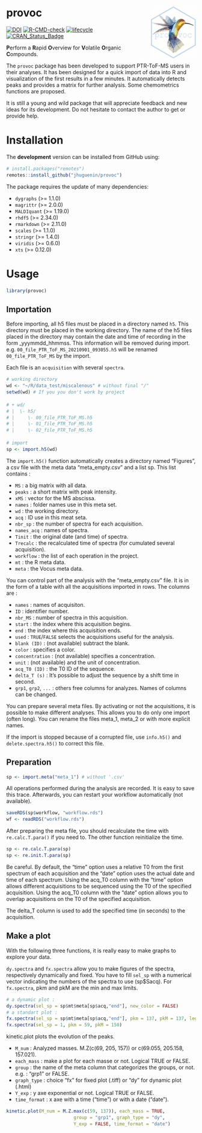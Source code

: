 
<!-- README.md is generated from README.Rmd. Please edit that file -->

# provoc <a href='https://github.com/JHuguenin/provoc'><img src='inst/img/imgfile.png' align="right" height="138" /></a>

<!-- badges: start -->

[![DOI](https://zenodo.org/badge/425788381.svg)](https://zenodo.org/badge/latestdoi/425788381)
[![R-CMD-check](https://github.com/JHuguenin/provoc/workflows/R-CMD-check/badge.svg)](https://github.com/JHuguenin/provoc/actions)
[![lifecycle](https://img.shields.io/badge/lifecycle-experimental-orange.svg)](https://www.tidyverse.org/lifecycle/#experimental)
[![CRAN\_Status\_Badge](http://www.r-pkg.org/badges/version/provoc)](https://cran.r-project.org/package=provoc)
<!-- [![Coverage status](https://codecov.io/gh/mitchelloharawild/icons/branch/master/graph/badge.svg)](https://codecov.io/gh/mitchelloharawild/icon?branch=master) -->

<!-- badges: end -->

**P**erform a **R**apid **O**verview for **V**olatile **O**rganic
**C**ompounds.

The `provoc` package has been developed to support PTR-ToF-MS users in
their analyses. It has been designed for a quick import of data into R
and visualization of the first results in a few minutes. It
automatically detects peaks and provides a matrix for further analysis.
Some chemometrics functions are proposed.

It is still a young and wild package that will appreciate feedback and
new ideas for its development. Do not hesitate to contact the author to
get or provide help.

# Installation

The **development** version can be installed from GitHub using:

``` r
# install.packages("remotes")
remotes::install_github("jhuguenin/provoc")
```

The package requires the update of many dependencies:

-   `dygraphs` (&gt;= 1.1.0)  
-   `magrittr` (&gt;= 2.0.0)  
-   `MALDIquant` (&gt;= 1.19.0)  
-   `rhdf5` (&gt;= 2.34.0)  
-   `rmarkdown` (&gt;= 2.11.0)  
-   `scales` (&gt;= 1.1.0)  
-   `stringr` (&gt;= 1.4.0)
-   `viridis` (&gt;= 0.6.0)  
-   `xts` (&gt;= 0.12.0)

# Usage

``` r
library(provoc)
```

## Importation

Before importing, all h5 files must be placed in a directory named `h5`.
This directory must be placed in the working directory. The name of the
h5 files placed in the directory may contain the date and time of
recording in the form \_yyymmdd\_hhmmss. This information will be
removed during import. e.g. `00_file_PTR_ToF_MS_20210901_093055.h5` will
be renamed `00_file_PTR_ToF_MS` by the import.

Each file is an `acquisition` with several `spectra`.

``` r
# working directory
wd <- "~/R/data_test/miscalenous" # without final "/"
setwd(wd) # If you you don't work by project

# + wd/
# |  \- h5/
# |     \- 00_file_PTR_ToF_MS.h5
# |     \- 01_file_PTR_ToF_MS.h5
# |     \- 02_file_PTR_ToF_MS.h5

# import
sp <- import.h5(wd)
```

The `import.h5()` function automatically creates a directory named
“Figures”, a csv file with the meta data “meta\_empty.csv” and a list
sp. This list contains :

-   `MS` : a big matrix with all data.  
-   `peaks` : a short matrix with peak intensity.  
-   `xMS` : vector for the MS abscissa.  
-   `names` : folder names use in this meta set.  
-   `wd` : the working directory.  
-   `acq` : ID use in this meat seta.
-   `nbr_sp` : the number of spectra for each acquisition.  
-   `names_acq` : names of spectra.  
-   `Tinit` : the original date (and time) of spectra.  
-   `Trecalc` : the recalculated time of spectra (for cumulated several
    acquisition).  
-   `workflow` : the list of each operation in the project.  
-   `mt` : the R meta data.  
-   `meta` : the Vocus meta data.

You can control part of the analysis with the “meta\_empty.csv” file. It
is in the form of a table with all the acquisitions imported in rows.
The columns are :

-   `names` : names of acquisiton.
-   `ID` : identifier number.
-   `nbr_MS` : number of spectra in this acquisition.
-   `start` : the index where this acquisition begins.
-   `end` : the index where this acquisition ends.
-   `used` : `TRUE`/`FALSE` selects the acquisitions useful for the
    analysis.
-   `blank (ID)` : (not available) subtract the blank.
-   `color` : specifies a color.
-   `concentration` : (not available) specifies a concentration.
-   `unit` : (not available) and the unit of concentration.
-   `acq_T0 (ID)` : the T0 ID of the sequence.
-   `delta_T (s)` : It’s possible to adjust the sequence by a shift time
    in second.
-   `grp1`, `grp2`, `...` : others free columns for analyzes. Names of
    columns can be changed.

You can prepare several meta files. By activating or not the
acquisitions, it is possible to make different analyses. This allows you
to do only one import (often long). You can rename the files meta\_1,
meta\_2 or with more explicit names.

If the import is stopped because of a corrupted file, use `info.h5()`
and `delete.spectra.h5()` to correct this file.

## Preparation

``` r
sp <- import.meta("meta_1") # without '.csv'
```

All operations performed during the analysis are recorded. It is easy to
save this trace. Afterwards, you can restart your workflow automatically
(not available).

``` r
saveRDS(sp$workflow, "workflow.rds")
wf <- readRDS("workflow.rds")
```

After preparing the meta file, you should recalculate the time with
`re.calc.T.para()` if you need to. The other function reinitialize the
time.

``` r
sp <- re.calc.T.para(sp)
sp <- re.init.T.para(sp)
```

Be careful. By default, the “time” option uses a relative T0 from the
first spectrum of each acquisition and the “date” option uses the actual
date and time of each spectrum. Using the acq\_T0 column with the “time”
option allows different acquisitions to be sequenced using the T0 of the
specified acquisition. Using the acq\_T0 column with the “date” option
allows you to overlap acquisitions on the T0 of the specified
acquisition.

The delta\_T column is used to add the specified time (in seconds) to
the acquisition.

## Make a plot

With the following three functions, it is really easy to make graphs to
explore your data.

`dy.spectra` and `fx.spectra` allow you to make figures of the spectra,
respectively dynamically and fixed. You have to fill `sel_sp` with a
numerical vector indicating the numbers of the spectra to use (sp$Sacq).
For `fx.spectra`, pkm and pkM are the min and max limits.

``` r
# a dynamic plot :
dy.spectra(sel_sp = sp$mt$meta[sp$acq,"end"], new_color = FALSE)
# a standart plot :
fx.spectra(sel_sp = sp$mt$meta[sp$acq,"end"], pkm = 137, pkM = 137, leg = "l")
fx.spectra(sel_sp = 1, pkm = 59, pkM = 150)
```

kinetic.plot plots the evolution of the peaks.

-   `M_num` : Analyzed masses. M.Z(c(69, 205, 157)) or c(69.055,
    205.158, 157.021).  
-   `each_mass` : make a plot for each masse or not. Logical TRUE or
    FALSE.  
-   `group` : the name of the meta column that categorizes the groups,
    or not. e.g. : “grp1” or FALSE.  
-   `graph_type` : choice “fx” for fixed plot (.tiff) or “dy” for
    dynamic plot (.html)  
-   `Y_exp` : y axe exponential or not. Logical TRUE or FALSE.  
-   `time_format` : x axe with a time (“time”) or with a date (“date”).

``` r
kinetic.plot(M_num = M.Z.max(c(59, 137)), each_mass = TRUE,
                         group = "grp1", graph_type = "dy",
                         Y_exp = FALSE, time_format = "date")
```
